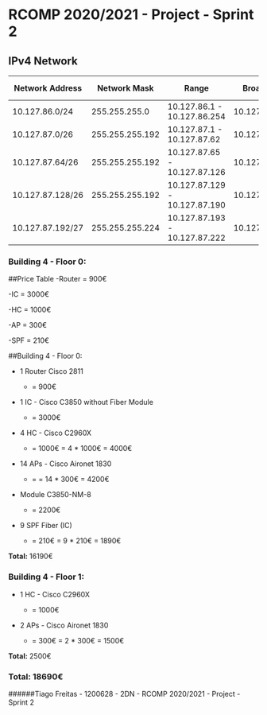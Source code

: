 # RCOMP 2020/2021 - Project - Sprint 2
## IPv4 Network

| Network Address  | Network Mask    | Range                         | Broadcast     | VLAN ID | VLAN Name |
|------------------|-----------------|-------------------------------|---------------|---------|-----------|
| 10.127.86.0/24   | 255.255.255.0   | 10.127.86.1 - 10.127.86.254   | 10.127.86.255 | 386     | V_DMZ    |
| 10.127.87.0/26   | 255.255.255.192 | 10.127.87.1 - 10.127.87.62    | 10.127.87.63  | 387     | V_WiFi  |
| 10.127.87.64/26  | 255.255.255.192 | 10.127.87.65 - 10.127.87.126  | 10.127.87.127 | 388     | V_Floor1  |
| 10.127.87.128/26 | 255.255.255.192 | 10.127.87.129 - 10.127.87.190 | 10.127.87.191 | 389     | V_Floor0    |
| 10.127.87.192/27 | 255.255.255.224 | 10.127.87.193 - 10.127.87.222 | 10.127.87.223 | 390     | V_VoIP     |



### Building 4 - Floor 0:

##Price Table
-Router = 900€

-IC = 3000€

-HC = 1000€

-AP = 300€

-SPF = 210€


##Building 4 - Floor 0:

- 1 Router Cisco 2811
	- = 900€
	
- 1 IC - Cisco C3850 without Fiber Module
	- = 3000€
	
- 4 HC - Cisco C2960X
	- = 1000€ = 4 * 1000€ = 4000€

- 14 APs - Cisco Aironet 1830
	- = = 14 * 300€ = 4200€

- Module C3850-NM-8
	- = 2200€

- 9 SPF Fiber (IC)
	- = 210€ = 9 * 210€ = 1890€

**Total:** 16190€


### Building 4 - Floor 1:

- 1 HC - Cisco C2960X
	- = 1000€ 

- 2 APs - Cisco Aironet 1830
	- = 300€ = 2 * 300€ = 1500€

**Total:** 2500€


### Total: 18690€

######Tiago Freitas - 1200628 - 2DN - RCOMP 2020/2021 - Project - Sprint 2